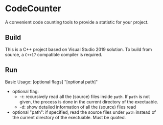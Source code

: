 # CodeCounter
A convenient code counting tools to provide a statistic for your project.
## Build
This is a C++ project based on Visual Studio 2019 solution. To build from source, a ``C++17`` compatible compiler is required. 
## Run
Basic Usage: [optional flags] "[optional path]"
- optional flag:
  - -r: recursively read all the (source) files inside ``path``. If ``path`` is not given, the process is done in the current directory of the exectuable.
  - -d: show detailed information of all the (source) files read
- optional "path": if specified, read the source files under ``path`` instead of the current directory of the exectuable. Must be quoted.